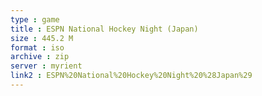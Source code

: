 ```yaml
---
type : game
title : ESPN National Hockey Night (Japan)
size : 445.2 M
format : iso
archive : zip
server : myrient
link2 : ESPN%20National%20Hockey%20Night%20%28Japan%29
---
```

